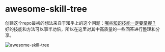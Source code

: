 # awesome-skill-tree


创建这个repo最初的想法来自于知乎上的这个问题：[哪些知识技能一定要掌握？](http://www.zhihu.com/question/35112627/answer/61710698) 好的技能和方法可以事半功倍，所以在这里对其中高质量的一些回答进行整理和分享。


![awesome-skill-tree](http://7xlizf.com1.z0.glb.clouddn.com/skill%20tree.png)

